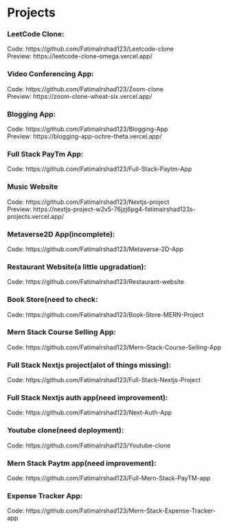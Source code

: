 # Projects

<h3>LeetCode Clone:</h3>
Code: <link>https://github.com/FatimaIrshad123/Leetcode-clone</link> </br>
Preview: <link>https://leetcode-clone-omega.vercel.app/</link>

<h3>Video Conferencing App:</h3>
Code: <link>https://github.com/FatimaIrshad123/Zoom-clone</link> </br>
Preview: <link>https://zoom-clone-wheat-six.vercel.app/</link>

<h3>Blogging App:</h3>
Code: <link>https://github.com/FatimaIrshad123/Blogging-App</link> </br>
Preview: <link>https://blogging-app-ochre-theta.vercel.app/</link>

<h3>Full Stack PayTm App:</h3>
Code: <link>https://github.com/FatimaIrshad123/Full-Stack-Paytm-App</link> </br>

<h3>Music Website</h3>
Code: <link>https://github.com/FatimaIrshad123/Nextjs-project</link> </br>
Preview: <link>https://nextjs-project-w2v5-76jzj6pg4-fatimairshad123s-projects.vercel.app/</link>

<h3>Metaverse2D App(incomplete):</h3>
Code: <link>https://github.com/FatimaIrshad123/Metaverse-2D-App</link> </br>

<h3>Restaurant Website(a little upgradation):</h3>
Code: <link>https://github.com/FatimaIrshad123/Restaurant-website</link> </br>

<h3>Book Store(need to check:</h3>
Code: <link>https://github.com/FatimaIrshad123/Book-Store-MERN-Project</link> </br>

<h3>Mern Stack Course Selling App:</h3>
Code: <link>https://github.com/FatimaIrshad123/Mern-Stack-Course-Selling-App</link> </br>

<h3>Full Stack Nextjs project(alot of things missing):</h3>
Code: <link>https://github.com/FatimaIrshad123/Full-Stack-Nextjs-Project</link> </br>

<h3>Full Stack Nextjs auth app(need improvement):</h3>
Code: <link>https://github.com/FatimaIrshad123/Next-Auth-App</link> </br>

<h3>Youtube clone(need deployment):</h3>
Code: <link>https://github.com/FatimaIrshad123/Youtube-clone</link> </br>

<h3>Mern Stack Paytm app(need improvement):</h3>
Code: <link>https://github.com/FatimaIrshad123/Full-Mern-Stack-PayTM-app</link> </br>

<h3>Expense Tracker App:</h3>
Code: <link>https://github.com/FatimaIrshad123/Mern-Stack-Expense-Tracker-app</link> </br>
